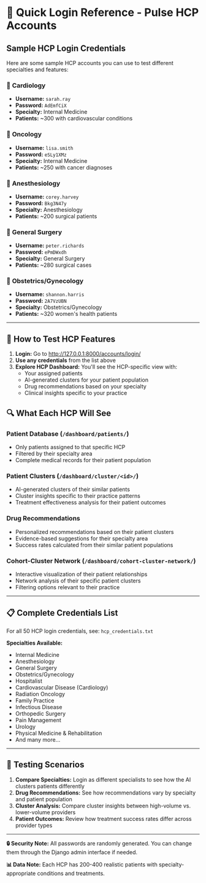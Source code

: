 # 🔑 Quick Login Reference - Pulse HCP Accounts

## Sample HCP Login Credentials

Here are some sample HCP accounts you can use to test different specialties and features:

### 🏥 **Cardiology**
- **Username:** `sarah.ray`
- **Password:** `AdEmfCiX`
- **Specialty:** Internal Medicine
- **Patients:** ~300 with cardiovascular conditions

### 🧬 **Oncology** 
- **Username:** `lisa.smith`
- **Password:** `eSLy1XMz`
- **Specialty:** Internal Medicine
- **Patients:** ~250 with cancer diagnoses

### 💉 **Anesthesiology**
- **Username:** `corey.harvey`
- **Password:** `Bkg3N47y`
- **Specialty:** Anesthesiology
- **Patients:** ~200 surgical patients

### 🔬 **General Surgery**
- **Username:** `peter.richards`
- **Password:** `ePmDWxdh`
- **Specialty:** General Surgery
- **Patients:** ~280 surgical cases

### 👶 **Obstetrics/Gynecology**
- **Username:** `shannon.harris`
- **Password:** `2A7VzUBN`
- **Specialty:** Obstetrics/Gynecology
- **Patients:** ~320 women's health patients

---

## 🚀 How to Test HCP Features

1. **Login:** Go to http://127.0.0.1:8000/accounts/login/
2. **Use any credentials** from the list above
3. **Explore HCP Dashboard:** You'll see the HCP-specific view with:
   - Your assigned patients
   - AI-generated clusters for your patient population
   - Drug recommendations based on your specialty
   - Clinical insights specific to your practice

## 🔍 What Each HCP Will See

### **Patient Database** (`/dashboard/patients/`)
- Only patients assigned to that specific HCP
- Filtered by their specialty area
- Complete medical records for their patient population

### **Patient Clusters** (`/dashboard/cluster/<id>/`)
- AI-generated clusters of their similar patients
- Cluster insights specific to their practice patterns
- Treatment effectiveness analysis for their patient outcomes

### **Drug Recommendations**
- Personalized recommendations based on their patient clusters
- Evidence-based suggestions for their specialty area
- Success rates calculated from their similar patient populations

### **Cohort-Cluster Network** (`/dashboard/cohort-cluster-network/`)
- Interactive visualization of their patient relationships
- Network analysis of their specific patient clusters
- Filtering options relevant to their practice

---

## 📋 Complete Credentials List

For all 50 HCP login credentials, see: `hcp_credentials.txt`

**Specialties Available:**
- Internal Medicine
- Anesthesiology  
- General Surgery
- Obstetrics/Gynecology
- Hospitalist
- Cardiovascular Disease (Cardiology)
- Radiation Oncology
- Family Practice
- Infectious Disease
- Orthopedic Surgery
- Pain Management
- Urology
- Physical Medicine & Rehabilitation
- And many more...

---

## 🎯 Testing Scenarios

1. **Compare Specialties:** Login as different specialists to see how the AI clusters patients differently
2. **Drug Recommendations:** See how recommendations vary by specialty and patient population
3. **Cluster Analysis:** Compare cluster insights between high-volume vs. lower-volume providers
4. **Patient Outcomes:** Review how treatment success rates differ across provider types

---

**🔒 Security Note:** All passwords are randomly generated. You can change them through the Django admin interface if needed.

**📊 Data Note:** Each HCP has 200-400 realistic patients with specialty-appropriate conditions and treatments.